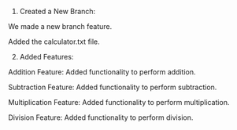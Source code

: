 
1. Created a New Branch:

We made a new branch feature.

Added the calculator.txt file.


2. Added Features:

Addition Feature: Added functionality to perform addition.

Subtraction Feature: Added functionality to perform subtraction.

Multiplication Feature: Added functionality to perform multiplication.

Division Feature: Added functionality to perform division.
